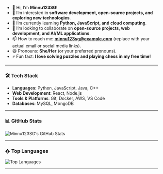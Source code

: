 - 👋 Hi, I’m **Minnu123SG**!
- 👀 I’m interested in **software development, open-source projects, and exploring new technologies**.
- 🌱 I’m currently learning **Python, JavaScript, and cloud computing**.
- 💞️ I’m looking to collaborate on **open-source projects, web development, and AI/ML applications**.
- 📫 How to reach me: **minnu123sg@example.com** (replace with your actual email or social media links).
- 😄 Pronouns: **She/Her** (or your preferred pronouns).
- ⚡ Fun fact: **I love solving puzzles and playing chess in my free time!**

---

### 🛠️ Tech Stack
- **Languages**: Python, JavaScript, Java, C++
- **Web Development**:  React, Node.js
- **Tools & Platforms**: Git, Docker, AWS, VS Code
- **Databases**: MySQL, MongoDB

---

### 📊 GitHub Stats
![Minnu123SG's GitHub Stats](https://github-readme-stats.vercel.app/api?username=Minnu123SG&show_icons=true&theme=radical)

---

### � Top Languages
![Top Languages](https://github-readme-stats.vercel.app/api/top-langs/?username=Minnu123SG&layout=compact&theme=radical)

---



<!---
Minnu123SG/Minnu123SG is a ✨ special ✨ repository because its `README.md` (this file) appears on your GitHub profile.
You can click the Preview link to take a look at your changes.
--->
